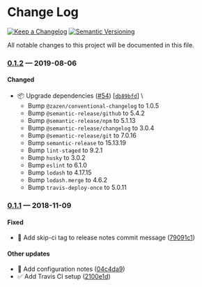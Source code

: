 # Change Log

[![Keep a Changelog](https://img.shields.io/badge/keep%20a-changelog-ef5e39.svg?style=flat-square)](https://keepachangelog.com)
[![Semantic Versioning](https://img.shields.io/badge/semantic-versioning-333333.svg?style=flat-square)](https://semver.org)

All notable changes to this project will be documented in this file.

<a name="0.1.2"></a>

### [0.1.2](https://github.com/stormwarning/zazen-semantic-release/compare/v0.1.1...v0.1.2) — 2019-08-06

#### Changed

- 📦 Upgrade dependencies ([#54](https://github.com/stormwarning/zazen-semantic-release/issues/54)) [[`db89bfd`](https://github.com/stormwarning/zazen-semantic-release/commit/db89bfd)] \
  * Bump `@zazen/conventional-changelog` to 1.0.5
  * Bump `@semantic-release/github` to 5.4.2
  * Bump `@semantic-release/npm` to 5.1.13
  * Bump `@semantic-release/changelog` to 3.0.4
  * Bump `@semantic-release/git` to 7.0.16
  * Bump `semantic-release` to 15.13.19
  * Bump `lint-staged` to 9.2.1
  * Bump `husky` to 3.0.2
  * Bump `eslint` to 6.1.0
  * Bump `lodash` to 4.17.15
  * Bump `lodash.merge` to 4.6.2
  * Bump `travis-deploy-once` to 5.0.11

<a name="0.1.1"></a>

### [0.1.1](https://github.com/stormwarning/zazen-semantic-release/compare/v0.1.0...v0.1.1) — 2018-11-09

#### Fixed

- 🐛 Add skip-ci tag to release notes commit message ([79091c1](https://github.com/stormwarning/zazen-semantic-release/commit/79091c1))

#### Other updates

- 📝 Add configuration notes ([04c4da9](https://github.com/stormwarning/zazen-semantic-release/commit/04c4da9))
- ✅ Add Travis CI setup ([2100e1d](https://github.com/stormwarning/zazen-semantic-release/commit/2100e1d))
